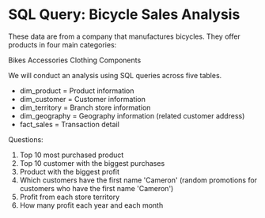 # SQL Query: Bicycle Sales Analysis


These data are from a company that manufactures bicycles. They offer products in four main categories:

Bikes 
Accessories 
Clothing 
Components


We will conduct an analysis using SQL queries across five tables.

- dim_product = Product information
- dim_customer = Customer information
- dim_territory = Branch store information
- dim_geography = Geography information (related customer address)
- fact_sales = Transaction detail

Questions:

1. Top 10 most purchased product
2. Top 10 customer with the biggest purchases
3. Product with the biggest profit
4. Which customers have the first name 'Cameron' (random promotions for customers who have the first name 'Cameron')
5. Profit from each store territory
6. How many profit each year and each month


